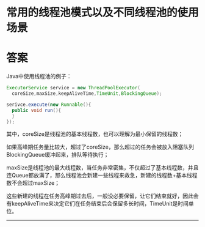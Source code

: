 # 常用的线程池模式以及不同线程池的使用场景

# 答案

Java中使用线程池的例子：

```java
ExecutorService service = new ThreadPoolExecutor(
  coreSize,maxSize,keepAliveTime,TimeUnit,BlockingQueue);

serivce.execute(new Runnable(){ 
  public void run(){
  }
});
```

其中，coreSize是线程池的基本线程数，也可以理解为最小保留的线程数；

如果高峰期任务量比较大，超过了coreSize，那么超过的任务会被放入阻塞队列BlockingQueue缓冲起来，排队等待执行；

maxSize是线程池的最大线程数，当任务非常密集，不仅超过了基本线程数，并且连Queue都放满了，那么线程池会新建一些线程来救急，新建的线程数+基本线程数不会超过maxSize；

这些新建的线程在任务高峰期过去后，一般没必要保留，让它们结束就好，因此会有keepAliveTime来决定它们在任务结束后会保留多长时间，TimeUnit是时间单位。

---
